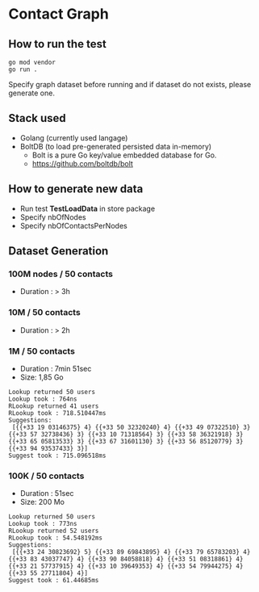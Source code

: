 # Contact Graph

## How to run the test
```
go mod vendor
go run .
```
Specify graph dataset before running and if dataset do not exists, please generate one.

## Stack used
- Golang (currently used langage)
- BoltDB (to load pre-generated persisted data in-memory)
  - Bolt is a pure Go key/value embedded database for Go.
  - https://github.com/boltdb/bolt

## How to generate new data
- Run test **TestLoadData** in store package
- Specify nbOfNodes
- Specify nbOfContactsPerNodes

## Dataset Generation

### 100M nodes / 50 contacts
- Duration : > 3h

### 10M / 50 contacts
- Duration : > 2h

### 1M / 50 contacts
- Duration : 7min 51sec
- Size: 1,85 Go

```
Lookup returned 50 users 
Lookup took : 764ns 
RLookup returned 41 users 
RLookup took : 718.510447ms 
Suggestions:
 [{{+33 19 03146375} 4} {{+33 50 32320240} 4} {{+33 49 07322510} 3} {{+33 57 32738436} 3} {{+33 10 71318564} 3} {{+33 58 36321918} 3} {{+33 65 05813533} 3} {{+33 67 31601130} 3} {{+33 56 85120779} 3} {{+33 94 93537433} 3}]
Suggest took : 715.096518ms
```

### 100K / 50 contacts
- Duration : 51sec
- Size: 200 Mo

```
Lookup returned 50 users 
Lookup took : 773ns 
RLookup returned 52 users 
RLookup took : 54.548192ms 
Suggestions:
 [{{+33 24 30823692} 5} {{+33 89 69843895} 4} {{+33 79 65783203} 4} {{+33 83 43037747} 4} {{+33 90 84058818} 4} {{+33 51 08318861} 4} {{+33 21 57737915} 4} {{+33 10 39649353} 4} {{+33 54 79944275} 4} {{+33 55 27711804} 4}]
Suggest took : 61.44685ms
```
